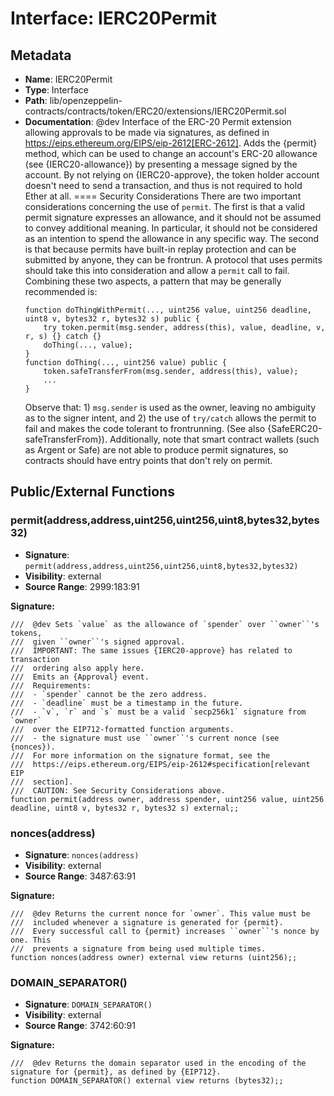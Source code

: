 # Interface: IERC20Permit

## Metadata

- **Name**: IERC20Permit
- **Type**: Interface
- **Path**: lib/openzeppelin-contracts/contracts/token/ERC20/extensions/IERC20Permit.sol
- **Documentation**:  @dev Interface of the ERC-20 Permit extension allowing approvals to be made via signatures, as defined in
   https://eips.ethereum.org/EIPS/eip-2612[ERC-2612].
   Adds the {permit} method, which can be used to change an account's ERC-20 allowance (see {IERC20-allowance}) by
   presenting a message signed by the account. By not relying on {IERC20-approve}, the token holder account doesn't
   need to send a transaction, and thus is not required to hold Ether at all.
   ==== Security Considerations
   There are two important considerations concerning the use of `permit`. The first is that a valid permit signature
   expresses an allowance, and it should not be assumed to convey additional meaning. In particular, it should not be
   considered as an intention to spend the allowance in any specific way. The second is that because permits have
   built-in replay protection and can be submitted by anyone, they can be frontrun. A protocol that uses permits should
   take this into consideration and allow a `permit` call to fail. Combining these two aspects, a pattern that may be
   generally recommended is:
   ```solidity
   function doThingWithPermit(..., uint256 value, uint256 deadline, uint8 v, bytes32 r, bytes32 s) public {
       try token.permit(msg.sender, address(this), value, deadline, v, r, s) {} catch {}
       doThing(..., value);
   }
   function doThing(..., uint256 value) public {
       token.safeTransferFrom(msg.sender, address(this), value);
       ...
   }
   ```
   Observe that: 1) `msg.sender` is used as the owner, leaving no ambiguity as to the signer intent, and 2) the use of
   `try/catch` allows the permit to fail and makes the code tolerant to frontrunning. (See also
   {SafeERC20-safeTransferFrom}).
   Additionally, note that smart contract wallets (such as Argent or Safe) are not able to produce permit signatures, so
   contracts should have entry points that don't rely on permit.

## Public/External Functions

### permit(address,address,uint256,uint256,uint8,bytes32,bytes32)

- **Signature**: `permit(address,address,uint256,uint256,uint8,bytes32,bytes32)`
- **Visibility**: external
- **Source Range**: 2999:183:91

**Signature:**
```solidity
///  @dev Sets `value` as the allowance of `spender` over ``owner``'s tokens,
///  given ``owner``'s signed approval.
///  IMPORTANT: The same issues {IERC20-approve} has related to transaction
///  ordering also apply here.
///  Emits an {Approval} event.
///  Requirements:
///  - `spender` cannot be the zero address.
///  - `deadline` must be a timestamp in the future.
///  - `v`, `r` and `s` must be a valid `secp256k1` signature from `owner`
///  over the EIP712-formatted function arguments.
///  - the signature must use ``owner``'s current nonce (see {nonces}).
///  For more information on the signature format, see the
///  https://eips.ethereum.org/EIPS/eip-2612#specification[relevant EIP
///  section].
///  CAUTION: See Security Considerations above.
function permit(address owner, address spender, uint256 value, uint256 deadline, uint8 v, bytes32 r, bytes32 s) external;;
```

### nonces(address)

- **Signature**: `nonces(address)`
- **Visibility**: external
- **Source Range**: 3487:63:91

**Signature:**
```solidity
///  @dev Returns the current nonce for `owner`. This value must be
///  included whenever a signature is generated for {permit}.
///  Every successful call to {permit} increases ``owner``'s nonce by one. This
///  prevents a signature from being used multiple times.
function nonces(address owner) external view returns (uint256);;
```

### DOMAIN_SEPARATOR()

- **Signature**: `DOMAIN_SEPARATOR()`
- **Visibility**: external
- **Source Range**: 3742:60:91

**Signature:**
```solidity
///  @dev Returns the domain separator used in the encoding of the signature for {permit}, as defined by {EIP712}.
function DOMAIN_SEPARATOR() external view returns (bytes32);;
```

